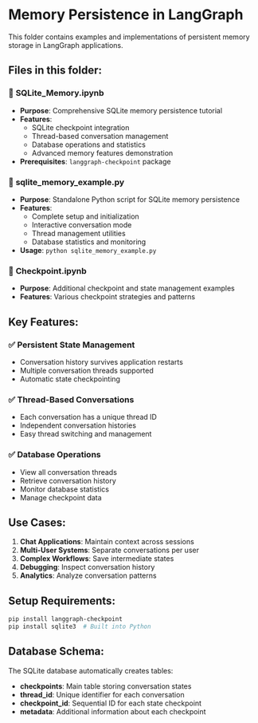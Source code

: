 # Memory Persistence in LangGraph

This folder contains examples and implementations of persistent memory storage in LangGraph applications.

## Files in this folder:

### 📓 **SQLite_Memory.ipynb**
- **Purpose**: Comprehensive SQLite memory persistence tutorial
- **Features**:
  - SQLite checkpoint integration
  - Thread-based conversation management
  - Database operations and statistics
  - Advanced memory features demonstration
- **Prerequisites**: `langgraph-checkpoint` package

### 🐍 **sqlite_memory_example.py**
- **Purpose**: Standalone Python script for SQLite memory persistence
- **Features**:
  - Complete setup and initialization
  - Interactive conversation mode
  - Thread management utilities
  - Database statistics and monitoring
- **Usage**: `python sqlite_memory_example.py`

### 📓 **Checkpoint.ipynb**
- **Purpose**: Additional checkpoint and state management examples
- **Features**: Various checkpoint strategies and patterns

## Key Features:

### ✅ **Persistent State Management**
- Conversation history survives application restarts
- Multiple conversation threads supported
- Automatic state checkpointing

### ✅ **Thread-Based Conversations**
- Each conversation has a unique thread ID
- Independent conversation histories
- Easy thread switching and management

### ✅ **Database Operations**
- View all conversation threads
- Retrieve conversation history
- Monitor database statistics
- Manage checkpoint data

## Use Cases:

1. **Chat Applications**: Maintain context across sessions
2. **Multi-User Systems**: Separate conversations per user
3. **Complex Workflows**: Save intermediate states
4. **Debugging**: Inspect conversation history
5. **Analytics**: Analyze conversation patterns

## Setup Requirements:

```bash
pip install langgraph-checkpoint
pip install sqlite3  # Built into Python
```

## Database Schema:

The SQLite database automatically creates tables:
- **checkpoints**: Main table storing conversation states
- **thread_id**: Unique identifier for each conversation
- **checkpoint_id**: Sequential ID for each state checkpoint
- **metadata**: Additional information about each checkpoint
